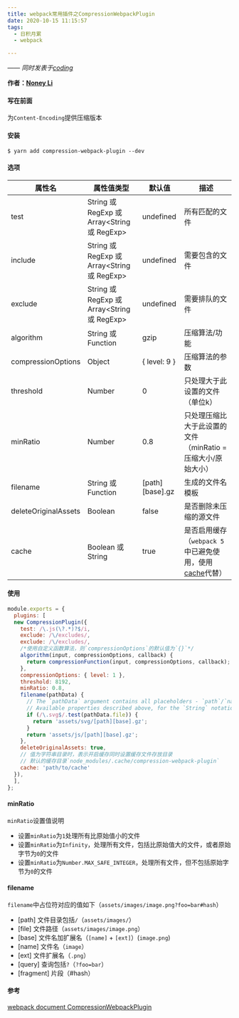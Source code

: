 ```yaml
---
title: webpack常用插件之CompressionWebpackPlugin
date: 2020-10-15 11:15:57
tags:
  - 日积月累
  - webpack

---
```


[Noney Li]: https://github.com/noney/ "noneyli"

*—— 同时发表于[coding](http://0kv30q.coding-pages.com/)*

__作者：[Noney Li]__

#### 写在前面

为`Content-Encoding`提供压缩版本

#### 安装

```shell
$ yarn add compression-webpack-plugin --dev
```

<!-- more -->

#### 选项

| 属性名             | 属性值类型                              | 默认值       | 描述                                                        |
| ------------------ | --------------------------------------- | ------------ | ----------------------------------------------------------- |
| test               | String 或 RegExp 或 Array<String 或 RegExp> | undefined    | 所有匹配的文件                                              |
| include            | String 或 RegExp 或 Array<String 或 RegExp> | undefined    | 需要包含的文件                                              |
| exclude            | String 或 RegExp 或 Array<String 或 RegExp> | undefined    | 需要排队的文件                                              |
| algorithm          | String 或 Function                      | gzip         | 压缩算法/功能                                               |
| compressionOptions | Object                                | { level: 9 } | 压缩算法的参数                                              |
| threshold          | Number                                | 0            | 只处理大于此设置的文件（单位k）                             |
| minRatio           | Number                                | 0.8          | 只处理压缩比大于此设置的文件（minRatio =压缩大小/原始大小） |
| filename           | String 或 Function                      | [path]\[base].gz    | 生成的文件名模板 |
| deleteOriginalAssets | Boolean | false | 是否删除未压缩的源文件 |
| cache | Boolean 或 String | true | 是否启用缓存（`webpack 5`中已避免使用，使用[cache](https://webpack.js.org/configuration/other-options/#cache)代替） |

#### 使用

```javascript
module.exports = {
  plugins: [
  new CompressionPlugin({
    test: /\.js(\?.*)?$/i,
    exclude: /\/excludes/,
    exclude: /\/excludes/,
    /*使用自定义函数算法，则`compressionOptions`的默认值为`{}`*/
    algorithm(input, compressionOptions, callback) {
      return compressionFunction(input, compressionOptions, callback);
    },
    compressionOptions: { level: 1 },
    threshold: 8192,
    minRatio: 0.8,
    filename(pathData) {
      // The `pathData` argument contains all placeholders - `path`/`name`/`ext`/etc
      // Available properties described above, for the `String` notation
      if (/\.svg$/.test(pathData.file)) {
        return 'assets/svg/[path][base].gz';
      }
      return 'assets/js/[path][base].gz';
    },
    deleteOriginalAssets: true,
    // 值为字符串目录时，表示开启缓存同时设置缓存文件存放目录
    // 默认的缓存目录`node_modules/.cache/compression-webpack-plugin`
    cache: 'path/to/cache'
  }),
  ],
};
```

#### minRatio

`minRatio`设置值说明

- 设置`minRatio`为`1`处理所有比原始值小的文件
- 设置`minRatio`为`Infinity`，处理所有文件，包括比原始值大的文件，或者原始字节为`0`的文件
- 设置`minRatio`为`Number.MAX_SAFE_INTEGER`，处理所有文件，但不包括原始字节为`0`的文件

#### filename

`filename`中占位符对应的值如下（`assets/images/image.png?foo=bar#hash`）

- [path] 文件目录包括`/`（`assets/images/`）
- [file] 文件路径（`assets/images/image.png`）
- [base] 文件名加扩展名（`[name]` + `[ext]`）(`image.png`)
- [name] 文件名（`image`）
- [ext] 文件扩展名（`.png`）
- [query] 查询包括`?`（`?foo=bar`）
- [fragment] 片段（#hash）

#### 参考

[webpack document CompressionWebpackPlugin](https://webpack.js.org/plugins/compression-webpack-plugin/)

  

